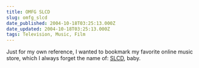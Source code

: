 ```yaml
---
title: OMFG SLCD
slug: omfg_slcd
date_published: 2004-10-18T03:25:13.000Z
date_updated: 2004-10-18T03:25:13.000Z
tags: Television, Music, Film
---
```


Just for my own reference, I wanted to bookmark my favorite online music store, which I always forget the name of: [SLCD](http://www.slcd.com/), baby.
